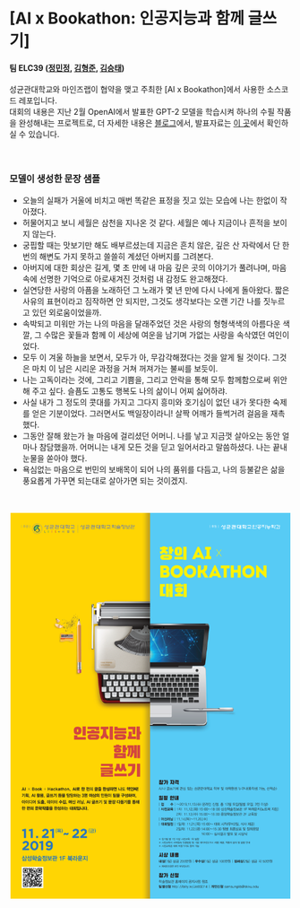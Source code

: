 # [AI x Bookathon: 인공지능과 함께 글쓰기]
#### 팀 ELC39 ([정민정](https://github.com/jeina7), [김형준](https://github.com/khj68), [김승태](https://github.com/kim-seungtae))


성균관대학교와 마인즈랩이 협약을 맺고 주최한 [AI x Bookathon]에서 사용한 소스코드 레포입니다.   
대회의 내용은 지난 2월 OpenAI에서 발표한 GPT-2 모델을 학습시켜 하나의 수필 작품을 완성해내는 프로젝트로, 더 자세한 내용은 [블로그](https://jeinalog.tistory.com/entry/AI-x-Bookathon-%EC%9D%B8%EA%B3%B5%EC%A7%80%EB%8A%A5%EC%9D%84-%EC%88%98%ED%95%84-%EC%9E%91%EA%B0%80%EB%A1%9C-%ED%95%99%EC%8A%B5%EC%8B%9C%EC%BC%9C%EB%B3%B4%EC%9E%90)에서, 발표자료는 [이 곳](https://www.slideshare.net/MinjungChung1/ai-bookathon-public)에서 확인하실 수 있습니다.


　   



### 모델이 생성한 문장 샘플
- 오늘의 실패가 거울에 비치고 매번 똑같은 표정을 짓고 있는 모습에 나는 한없이 작아졌다.
- 허물어지고 보니 세월은 삼천을 지나온 것 같다. 세월은 예나 지금이나 흔적을 보이지 않는다.
- 궁핍할 때는 맛보기만 해도 배부르셨는데 지금은 흔치 않은, 깊은 산 자락에서 단 한 번의 해변도 가지 못하고 쓸쓸히 계셨던 아버지를 그려본다.
- 아버지에 대한 회상은 길게, 몇 초 만에 내 마음 깊은 곳의 이야기가 풀려나며, 마음속에 선명한 기억으로 아로새겨진 것처럼 내 감정도 완고해졌다.
- 실연당한 사랑의 아픔을 노래하던 그 노래가 몇 년 만에 다시 나에게 돌아왔다. 짧은 사유의 표현이라고 짐작하면 안 되지만, 그것도 생각보다는 오랜 기간 나를 짓누르고 있던 외로움이었을까.
- 속박되고 미워만 가는 나의 마음을 달래주었던 것은 사랑의 형형색색의 아름다운 색깔, 그 수많은 꽃들과 함께 이 세상에 여운을 남기며 가없는 사랑을 속삭였던 여인이었다.
- 모두 이 겨울 하늘을 보면서, 모두가 아, 무감각해졌다는 것을 알게 될 것이다. 그것은 마치 이 남은 시리운 과정을 거쳐 꺼져가는 불씨를 보듯이.
- 나는 고독이라는 것에, 그리고 기쁨을, 그리고 안락을 통해 모두 함께함으로써 위안해 주고 싶다. 슬픔도 고통도 행복도 나의 삶이니 어찌 싫어하랴.
- 사실 내가 그 정도의 콧대를 가지고 그다지 흥미와 호기심이 없던 내가 못다한 숙제를 얻은 기분이었다. 그러면서도 백일장이라니! 살짝 어깨가 들썩거려 걸음을 재촉했다.
- 그동안 잘해 왔는가 늘 마음에 걸리셨던 어머니. 나를 낳고 지금껏 살아오는 동안 얼마나 참담했을까. 어머니는 내게 모든 것을 딛고 일어서라고 말씀하셨다. 나는 끝내 눈물을 쏟아야 했다.
- 욕심없는 마음으로 번민의 보배목이 되어 나의 품위를 다듬고, 나의 등불같은 삶을 풍요롭게 가꾸면 되는대로 살아가면 되는 것이겠지.


　   




<a href="https://jeinalog.tistory.com/25"><img src="./ai_bookathon.png" width="500" style="display: block; margin: 0 auto;"></a>


　   
